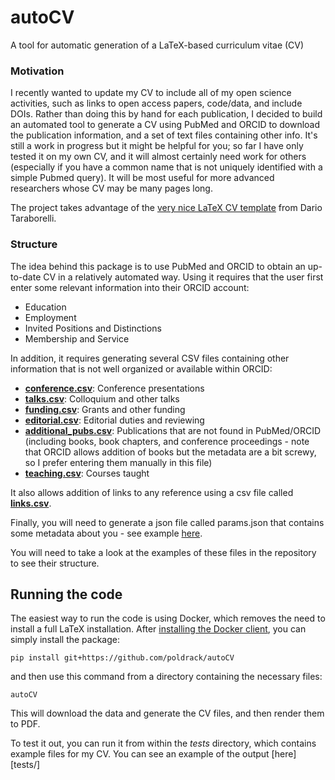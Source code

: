 # autoCV

A tool for automatic generation of a LaTeX-based curriculum vitae (CV)

### Motivation

I recently wanted to update my CV to include all of my open science activities, such as links to open access papers, code/data, and include DOIs.  Rather than doing this by hand for each publication, I decided to build an automated tool to generate a CV using PubMed and ORCID to download the publication information, and a set of text files containing other info.  It's still a work in progress but it might be helpful for you; so far I have only tested it on my own CV, and it will almost certainly need work for others (especially if you have a common name that is not uniquely identified with a simple Pubmed query). It will be most useful for more advanced researchers whose CV may be many pages long.  

The project takes advantage of the [very nice LaTeX CV template](http://nitens.org/taraborelli/cvtex) from Dario Taraborelli.

### Structure

The idea behind this package is to use PubMed and ORCID to obtain an up-to-date CV in a relatively automated way.
Using it requires that the user first enter some relevant information into their ORCID account:

* Education
* Employment
* Invited Positions and Distinctions
* Membership and Service

In addition, it requires generating several CSV files containing other information that is not well organized or available within ORCID:

* **[conference.csv](conference.csv)**: Conference presentations
* **[talks.csv](talks.csv)**: Colloquium and other talks
* **[funding.csv](funding.csv)**: Grants and other funding
* **[editorial.csv](editorial.csv)**: Editorial duties and reviewing
* **[additional_pubs.csv](additional_pubs.csv)**: Publications that are not found in PubMed/ORCID (including books, book chapters, and conference proceedings - note that ORCID allows addition of books but the metadata are a bit screwy, so I prefer entering them manually in this file)
* **[teaching.csv](teaching.csv)**: Courses taught

It also allows addition of links to any reference using a csv file called **[links.csv](links.csv)**.

Finally, you will need to generate a json file called params.json that contains some metadata about you - see example [here](params.json).

You will need to take a look at the examples of these files in the repository to see their structure.

## Running the code

The easiest way to run the code is using Docker, which removes the need to install a full LaTeX installation.  After [installing the Docker client](https://docs.docker.com/get-docker/), you can simply install the package:

```pip install git+https://github.com/poldrack/autoCV```

and then use this command from a directory containing the necessary files:

```autoCV```

This will download the data and generate the CV files, and then render them to PDF.

To test it out, you can run it from within the *tests* directory, which contains example files for my CV.  You can see an example of the output [here][tests/]